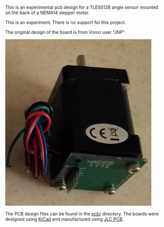 This is an experimental pcb design for a TLE5012B angle sensor mounted
on the back of a NEMA14 stepper motor.

This is an experiment. There is no support for this project.

The original design of the board is from Voron user "JNP".

![board_stepper](docs/img/board_stepper.jpg)

The PCB design files can be found in the [pcb/](pcb/) directory.  The
boards were designed using [KiCad](https://kicad-pcb.org/) and
manufactured using [JLC PCB](https://jlcpcb.com/).
